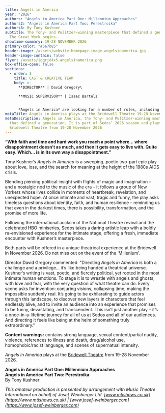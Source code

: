 ```yaml
---
title: Angels in America
year: "2026"
authors: "Angels in America Part One: Millennium Approaches"
authors2: "Angels in America Part Two: Perestroika"
authors3: By Tony Kushner
subtitle: The Tony- and Pulitzer-winning masterpiece that defined a generation.
  The Great Work begins..
showtime-summary: 19-28 NOVEMBER 2026
primary-color: "#567b85"
header-image: /assets/website-homepage-image-angelsinamerica.jpg
header-image-contain: false
flyer: /assets/iggrid4x5-angelsinamerica.png
box-office-open: false
sections:
  - order: 1
    title: CAST & CREATIVE TEAM
    body: >-
      **DIRECTOR** | David Gregory\

      **MUSIC SUPERVISOR** | Isaac Bartels


      *Angels in America* are looking for a number of roles, including an Assistant Director (preferably with experience in physical theatre / movement) and various Creative and Production roles. If you are interested, please email [production@sedos.co.uk](mailto:production@sedos.co.uk)
metaTitle: Angels in America plays at the Bridewell Theatre 19-28 November 2026
metaDescription: Angels in America, the Tony- and Pulitzer-winning masterpiece
  that defined a generation. It is part of Sedos’ 2026 season and plays at the
  Bridewell Theatre from 19-28 November 2026
---
```

**“With faith and time and hard work you reach a point where… where disappointment doesn’t as much, and then it gets easy to live with. Quite easy. Which… is in its own way a disappointment.”**

Tony Kushner’s *Angels in America* is a sweeping, poetic two-part epic play about love, loss, and the search for meaning at the height of the 1980s AIDS crisis. 

Blending piercing political insight with flights of magic and imagination – and a nostalgic nod to the music of the era – it follows a group of New Yorkers whose lives collide in moments of heartbreak, revelation, and unexpected hope. At once intimate and vast, tragic and funny, the play asks timeless questions about identity, faith, and human resilience – reminding us that even in the darkest times, there is possibility, transformation, and the promise of more life. 

Following the international acclaim of the National Theatre revival and the celebrated HBO miniseries, Sedos takes a daring artistic leap with a boldly re-envisioned experience for the intimate stage, offering a fresh, immediate encounter with Kushner’s masterpiece. 

Both parts will be offered in a unique theatrical experience at the Bridewell in November 2026. Do not miss out on the event of the ‘Millenium’.

Director David Gregory commented: "Directing *Angels in America* is both a challenge and a privilege… it’s like being handed a theatrical universe. Kushner’s writing is vast, poetic, and fiercely political, yet rooted in the most intimate human emotions. To stage it is to wrestle with angels and ghosts, with love and fear, with the very question of what theatre can do. Every scene asks for invention: conjuring visions, collapsing time, making the impossible suddenly real. It’s going to be exhilarating to guide actors through this landscape, to discover new layers in characters that feel endlessly alive, and to invite an audience into an experience that promises to be funny, devastating, and transcendent. This isn’t just another play – it’s a once-in-a-lifetime journey for all of us at Sedos and all of our audiences. And directing it feels like being at the helm of something truly extraordinary."

**Content warnings:** contains strong language, sexual content/partial nudity, violence, references to illness and death, drug/alcohol use, homophobic/racist language, and scenes of supernatual intensity.

*Angels in America* plays at the [Bridewell Theatre](https://www.sedos.co.uk/venues/bridewell) from 19-28 November 2026.

**Angels in America Part One: Millennium Approaches**\
**Angels in America Part Two: Perestroika**\
By Tony Kushner

*This amateur production is presented by arrangement with Music Theatre International on behalf of Josef Weinberger Ltd. [www.mtishows.co.uk](https://www.mtishows.co.uk) | [www.josef-weinberger.com](https://www.josef-weinberger.com)*
